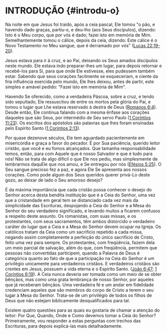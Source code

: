 # INTRODUÇÃO {#introdu-o}

Na noite em que Jesus foi traído, após a ceia pascal, Ele tomou &quot;o pão, e havendo dado graças, partiu-o, e deu-lho (aos Seus discípulos), dizendo: Isto é o Meu corpo, que por vós é dado; fazei isto em memória de Mim. Semelhantemente tomou o cálice, depois da ceia, dizendo: Este cálice é o Novo Testamento no Meu sangue, que é derramado por vós&quot; ([Lucas 22:19-20](http://bibliaonline.com.br/acf/lc/22/19-20)).

Jesus estava para ir à cruz, e ao Pai, deixando os Seus amados discípulos neste mundo. Ele estava indo preparar-lhes um lugar, para depois retornar e recebê-los para Si, para que onde Ele estivesse, eles pudessem também estar. Sabendo que seus corações facilmente se esqueceriam, e ciente da fria influência exercida pelo mundo, Ele lhes deixou, antes de partir, este simples e amável pedido: &quot;Fazei isto em memória de Mim&quot;.

Havendo Se oferecido, como a verdadeira Páscoa, sobre a cruz, e tendo sido sepultado, Ele ressuscitou de entre os mortos pela glória do Pai, e tomou o lugar que Lhe estava reservado à destra de Deus ([Romanos 6:4](http://bibliaonline.com.br/acf/rm/6/4)). Desde então, Ele continua falando com a mesma ênfase aos corações daqueles que são Seus, por intermédio de Seu servo Paulo ([1 Coríntios 11:23](http://bibliaonline.com.br/acf/1co/11/23)). Os escritos dos apóstolos são palavras que lhes foram ensinadas pelo Espírito Santo ([1 Coríntios 2:13](http://bibliaonline.com.br/acf/1co/2/13)).

Por quase dezenove séculos, Ele tem aguardado pacientemente em misericórdia e graça a favor do pecador. É por Sua paciência, querido leitor cristão, que você e eu fomos alcançados. Que tamanha responsabilidade temos, então, para com Aquele que é nosso Salvador e que é tudo para nós! Não se trata de algo difícil o que Ele nos pediu, mas simplesmente de lembrarmos daquEle que nos amou, e Se entregou por nós ([Efésios 5:25](http://bibliaonline.com.br/acf/ef/5/25)). O Seu sangue precioso fez a paz, e agora Ele Se apresenta aos nossos corações. Como pode algum dos Seus queridos querer privá-Lo deste gozo, ao deixar de lado o Seu amoroso desejo?

É da máxima importância que cada cristão possa conhecer o desejo do Senhor acerca desta bendita instituição que é a Ceia do Senhor, uma vez que a cristandade em geral tem se distanciado cada vez mais da simplicidade das Escrituras, despojando a Ceia do Senhor e a Mesa do Senhor do seu verdadeiro significado, e levando muitos a ficarem confusos a respeito deste assunto. Os romanistas, com suas missas, e os protestantes, com seus sacramentos, têm ambos distorcido o verdadeiro caráter do lugar que a Ceia e a Mesa do Senhor devem ocupar na Igreja. Os católicos tratam da Ceia como um sacrifício repetido a cada missa, negando assim completamente a perfeição do único sacrifício de Cristo, feito uma vez para sempre. Os protestantes, com freqüência, fazem dela um meio parcial de salvação, além do que, com freqüência, permitem que pessoas não convertidas participem, quando a Palavra de Deus é categórica quanto ao fato de que a participação na Ceia do Senhor é um privilégio unicamente para verdadeiros cristãos. E verdadeiros cristãos são crentes em Jesus, possuem a vida eterna e o Espírito Santo. ([João 6:47](http://bibliaonline.com.br/acf/jo/6/47); [1 Coríntios 6:19](http://bibliaonline.com.br/acf/1co/6/19)). A Ceia nunca deveria ser tomada como um meio de se obter bênçãos, mas como uma grata lembrança de nosso Senhor, por aqueles que já receberam bênçãos. Uma verdadeira fé e um andar em fidelidade credenciam aqueles que são membros do corpo de Cristo a terem o seu lugar à Mesa do Senhor. Trata-se de um privilégio de todos os filhos de Deus que não estejam biblicamente desqualificados para tal.

Existem quatro questões para as quais eu gostaria de chamar a atenção do leitor: Por Que, Quando, Onde e Como devemos tomar a Ceia do Senhor? Primeiramente, vou responder a estas perguntas com trechos das Escrituras, para depois explicá-las mais detalhadamente.